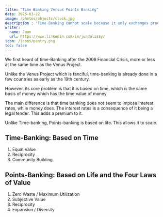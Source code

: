 ```yaml
---
title: "Time Banking Versus Points Banking"
date: 2025-03-22
image: /photos/objects/clock.jpg
description : "Time Banking cannot scale because it only exchanges productivity of equal value"
writer:
  name: Juan
  url: https://www.linkedin.com/in/jundalisay/
icon: /icons/pantry.png
toc: false
---
```



We first heard of time-Banking after the 2008 Financial Crisis, more or less at the same time as the Venus Project. 

Unlike the Venus Project which is fanciful, time-banking is already done in a few countries as early as the 19th century. 

However, its core problem is that it is based on time, which is the same basis of money which has the time value of money. 

The main difference is that time banking does not seem to impose interest rates, while money does. The interest rates is a consequence of it being a legal tender. This adds a premium to it. 

Unlike Time-banking, Points-banking is based on life. This allows it to scale. 


## Time-Banking: Based on Time

1. Equal Value
2. Reciprocity
3. Community Building


## Points-Banking: Based on Life and the Four Laws of Value

1. Zero Waste / Maximum Utilization
2. Subjective Value
3. Reciprocity
4. Expansion / Diversity

